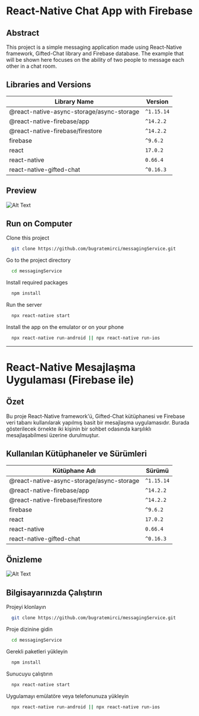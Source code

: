 # React-Native Chat App with Firebase

## Abstract

This project is a simple messaging application made using React-Native framework, Gifted-Chat library and Firebase database. The example that will be shown here focuses on the ability of two people to message each other in a chat room.

## Libraries and Versions

|Library Name| Version|
|-------|------|
|@react-native-async-storage/async-storage | `^1.15.14` |
|@react-native-firebase/app| `^14.2.2`|
|@react-native-firebase/firestore |`^14.2.2`|
|firebase| `^9.6.2`|
|react| `17.0.2`|
|react-native| `0.66.4`|
|react-native-gifted-chat| `^0.16.3`|

## Preview

![Alt Text](https://media.giphy.com/media/8B2zF9dA8FWgC80uZ3/giphy.gif)

## Run on Computer

Clone this project

```bash
  git clone https://github.com/bugratemirci/messagingService.git
```

Go to the project directory

```bash
  cd messagingService
```

Install required packages

```bash
  npm install
```

Run the server

```bash
  npx react-native start
```

Install the app on the emulator or on your phone

```bash
  npx react-native run-android || npx react-native run-ios
```

------------------------

# React-Native Mesajlaşma Uygulaması (Firebase ile)

##  Özet

Bu proje React-Native framework'ü, Gifted-Chat kütüphanesi ve Firebase veri tabanı kullanılarak yapılmış basit bir mesajlaşma uygulamasıdır. Burada gösterilecek örnekte iki kişinin bir sohbet odasında karşılıklı mesajlaşabilmesi üzerine durulmuştur.

## Kullanılan Kütüphaneler ve Sürümleri

|Kütüphane Adı| Sürümü|
|-------|------|
|@react-native-async-storage/async-storage | `^1.15.14` |
|@react-native-firebase/app| `^14.2.2`|
|@react-native-firebase/firestore |`^14.2.2`|
|firebase| `^9.6.2`|
|react| `17.0.2`|
|react-native| `0.66.4`|
|react-native-gifted-chat| `^0.16.3`|



## Önizleme

![Alt Text](https://media.giphy.com/media/8B2zF9dA8FWgC80uZ3/giphy.gif)



## Bilgisayarınızda Çalıştırın

Projeyi klonlayın

```bash
  git clone https://github.com/bugratemirci/messagingService.git
```

Proje dizinine gidin

```bash
  cd messagingService
```

Gerekli paketleri yükleyin

```bash
  npm install
```

Sunucuyu çalıştırın

```bash
  npx react-native start
```
Uygulamayı emülatöre veya telefonunuza yükleyin

```bash
  npx react-native run-android || npx react-native run-ios
```




